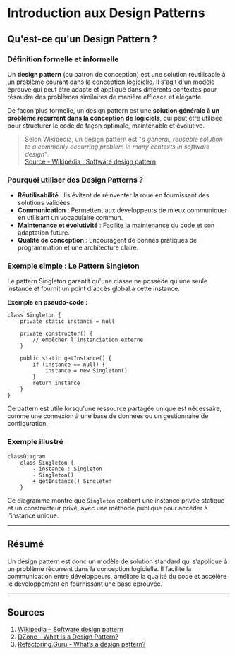 # Introduction aux Design Patterns

## Qu'est-ce qu'un Design Pattern ?

### Définition formelle et informelle

Un **design pattern** (ou patron de conception) est une solution réutilisable à un problème courant dans la conception logicielle. Il s'agit d'un modèle éprouvé qui peut être adapté et appliqué dans différents contextes pour résoudre des problèmes similaires de manière efficace et élégante.

De façon plus formelle, un design pattern est une **solution générale à un problème récurrent dans la conception de logiciels**, qui peut être utilisée pour structurer le code de façon optimale, maintenable et évolutive.

> Selon Wikipedia, un design pattern est "*a general, reusable solution to a commonly occurring problem in many contexts in software design*".  
> [Source - Wikipedia : Software design pattern](https://en.wikipedia.org/wiki/Software_design_pattern)

### Pourquoi utiliser des Design Patterns ?

- **Réutilisabilité** : Ils évitent de réinventer la roue en fournissant des solutions validées.  
- **Communication** : Permettent aux développeurs de mieux communiquer en utilisant un vocabulaire commun.  
- **Maintenance et évolutivité** : Facilite la maintenance du code et son adaptation future.  
- **Qualité de conception** : Encouragent de bonnes pratiques de programmation et une architecture claire.

### Exemple simple : Le Pattern Singleton

Le pattern Singleton garantit qu'une classe ne possède qu'une seule instance et fournit un point d'accès global à cette instance.

**Exemple en pseudo-code :**

```pseudo
class Singleton {
    private static instance = null

    private constructor() {
        // empêcher l'instanciation externe
    }

    public static getInstance() {
        if (instance == null) {
            instance = new Singleton()
        }
        return instance
    }
}
```

Ce pattern est utile lorsqu'une ressource partagée unique est nécessaire, comme une connexion à une base de données ou un gestionnaire de configuration.

### Exemple illustré

```mermaid
classDiagram
    class Singleton {
        - instance : Singleton
        - Singleton()
        + getInstance() Singleton
    }
```

Ce diagramme montre que `Singleton` contient une instance privée statique et un constructeur privé, avec une méthode publique pour accéder à l'instance unique.

---

## Résumé

Un design pattern est donc un modèle de solution standard qui s’applique à un problème récurrent dans la conception logicielle. Il facilite la communication entre développeurs, améliore la qualité du code et accélère le développement en fournissant une base éprouvée.

---

## Sources

1. [Wikipedia – Software design pattern](https://en.wikipedia.org/wiki/Software_design_pattern)  
2. [DZone - What Is a Design Pattern?](https://dzone.com/articles/what-is-design-pattern)  
3. [Refactoring.Guru - What’s a design pattern?](https://refactoring.guru/design-patterns/what-is-pattern)